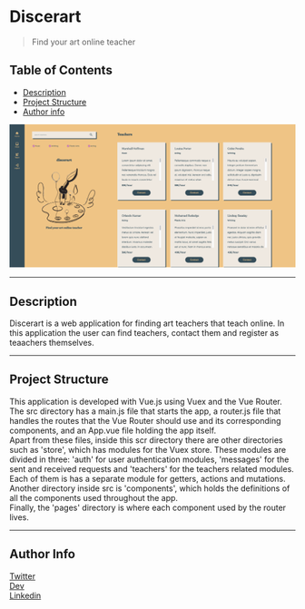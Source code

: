 # Discerart

> Find your art online teacher

## Table of Contents
- [Description](#description)
- [Project Structure](#project-structure)
- [Author info](#author-info)

![Discerart](https://raw.githubusercontent.com/ceciCoding/discerart/master/discerart.png)

---

## Description

Discerart is a web application for finding art teachers that teach online. In this application the user can find teachers, contact them and register as teaachers themselves. <br>

---
## Project Structure
This application is developed with Vue.js using Vuex and the Vue Router. <br>
The src directory has a main.js file that starts the app, a router.js file that handles the routes that the Vue Router should use and its corresponding components, and an App.vue file holding the app itself. <br>
Apart from these files, inside this scr directory there are other directories such as 'store', which has modules for the Vuex store. These modules are divided in three: 'auth' for user authentication modules, 'messages' for the sent and received requests and 'teachers' for the teachers related modules. Each of them is has a separate module for getters, actions and mutations. <br>
Another directory inside src is 'components', which holds the definitions of all the components used throughout the app. <br>
Finally, the 'pages' directory is where each component used by the router lives.

---

## Author Info
[Twitter](https://twitter.com/cec1_c0d) <br>
[Dev](https://dev.to/cec1_c0d) <br>
[Linkedin](https://www.linkedin.com/in/cecilia-olivera-webdev/)